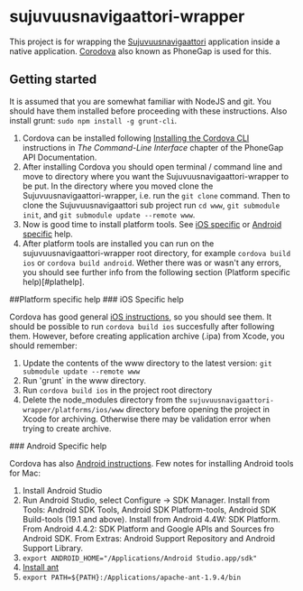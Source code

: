 sujuvuusnavigaattori-wrapper
============================

This project is for wrapping the [Sujuvuusnavigaattori](https://github.com/okffi/sujuvuusnavigaattori/) application
inside a native application. [Corodova](http://cordova.apache.org/) also known as PhoneGap is used for this.

## Getting started

It is assumed that you are somewhat familiar with NodeJS and git. You should have them installed before proceeding with these instructions. Also install grunt: `sudo npm install -g grunt-cli`.

1. Cordova can be installed following [Installing the Cordova CLI](http://docs.phonegap.com/en/3.5.0/guide_cli_index.md.html#The%20Command-Line%20Interface_installing_the_cordova_cli) instructions in *The Command-Line Interface* chapter of the PhoneGap API Documentation.
2. After installing Cordova you should open terminal / command line and move to directory where you want the Sujuvuusnavigaattori-wrapper to be put. In the directory where you moved clone the Sujuvuusnavigaattori-wrapper, i.e. run the `git clone` command. Then to clone the Sujuvuusnavigaattori sub project run `cd www`, `git submodule init`, and `git submodule update --remote www`.
3. Now is good time to install platform tools. See [iOS specific](#iOSplat) or [Android specific](#androidplat) help.
4. After platform tools are installed you can run on the sujuvuusnavigaattori-wrapper root directory, for example `cordova build ios` or `cordova build android`. Wether there was or wasn't any errors, you should see further info from the following section (Platform specific help)[#plathelp].

<a name="plathelp" />
##Platform specific help

<a name="iOSplat" />
### iOS Specific help

Cordova has good general [iOS instructions](http://docs.phonegap.com/en/3.5.0/guide_platforms_ios_index.md.html#iOS%20Platform%20Guide), so you should see them. It should be possible to run `cordova build ios` succesfully after following them. However, before creating application archive (.ipa) from Xcode, you should remember:
1. Update the contents of the www directory to the latest version: `git submodule update --remote www`
2. Run 'grunt` in the www directory.
3. Run `cordova build ios` in the project root directory 
4. Delete the node_modules directory from the `sujuvuusnavigaattori-wrapper/platforms/ios/www` directory before opening the project in Xcode for archiving. Otherwise there may be validation error when trying to create archive. 

<a name="androidplat" />
### Android Specific help

Cordova has also [Android instructions](http://docs.phonegap.com/en/3.5.0/guide_platforms_android_index.md.html#Android%20Platform%20Guide). Few notes for installing Android tools for Mac:
1. Install Android Studio
2. Run Android Studio, select Configure -> SDK Manager. Install from Tools: Android SDK Tools, Android SDK Platform-tools, Android SDK Build-tools (19.1 and above). Install from Android 4.4W: SDK Platform. From Android 4.4.2: SDK Platform and Google APIs and Sources fro Android SDK. From Extras: Android Support Repository and Android Support Library. 
3. `export ANDROID_HOME="/Applications/Android Studio.app/sdk"`
4. [Install ant](http://www.nic.funet.fi/pub/mirrors/apache.org//ant/binaries/apache-ant-1.9.4-bin.zip)
5. `export PATH=${PATH}:/Applications/apache-ant-1.9.4/bin`

